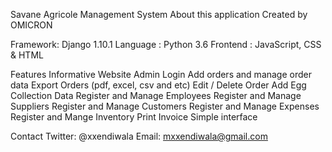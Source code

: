 Savane Agricole Management System
About this application
Created by OMICRON

Framework: Django 1.10.1
Language : Python 3.6
Frontend : JavaScript, CSS & HTML

Features
Informative Website
Admin Login
Add orders and manage order data
Export Orders (pdf, excel, csv and etc)
Edit / Delete Order
Add Egg Collection Data
Register and Manage Employees
Register and Manage Suppliers
Register and Manage Customers
Register and Manage Expenses
Register and Mange Inventory
Print Invoice
Simple interface

Contact
Twitter: @xxendiwala
Email: mxxendiwala@gmail.com
